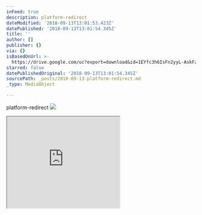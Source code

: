 ```yaml
---
inFeed: true
description: platform-redirect
dateModified: '2018-09-13T13:01:53.423Z'
datePublished: '2018-09-13T13:01:54.345Z'
title: ''
author: []
publisher: {}
via: {}
isBasedOnUrl: >-
  https://drive.google.com/uc?export=download&id=1EYfc3h6IsFn2yyL-AskFzzcPfTl-McAM
starred: false
datePublishedOriginal: '2018-09-13T13:01:54.345Z'
sourcePath: _posts/2018-09-13-platform-redirect.md
_type: MediaObject

---
```

platform-redirect
![](https://the-grid-user-content.s3-us-west-2.amazonaws.com/5413635d-0acc-4c30-8f74-816cb5292d67.png)

<iframe src="https://the-grid.github.io/ed-userhtml/?g=eJyzSVTIKEpNs1VKy8xJ1UvJT1ays8nMTVcoTi6yVQKy9RPtAMsKCtA" height="244" style=""></iframe>